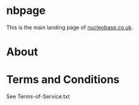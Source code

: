 nbpage
======

This is the main landing page of [nucleobase.co.uk](nucleobase.co.uk).


About
=====


Terms and Conditions
====================

See Terms-of-Service.txt
